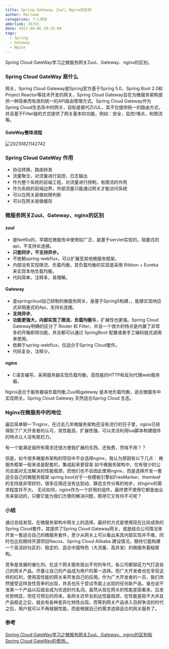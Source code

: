 ```yaml
---
title: Spring Gateway、Zuul、Nginx的区别
author: Marlowe
categories: 个人项目
abbrlink: 35733
date: 2021-08-06 20:25:04
tags: 
  - Spring
  - Gateway
  - Nginx
---
```


Spring Cloud GateWay学习之微服务网关Zuul、Gateway、nginx的区别。

<!--more-->

### Spring Cloud GateWay 是什么

网关，Spring Cloud Gateway是Spring官方基于Spring 5.0，Spring Boot 2.0和Project Reactor等技术开发的网关，Spring Cloud Gateway旨在为微服务架构提供一种简单而有效的统一的API路由管理方式。Spring Cloud Gateway作为Spring Cloud生态系中的网关，目标是替代ZUUL，其不仅提供统一的路由方式，并且基于Filter链的方式提供了网关基本的功能，例如：安全，监控/埋点，和限流等。

#### GateWay整体流程

![20210821142742](https://marlowe.oss-cn-beijing.aliyuncs.com/img/20210821142742.png)

### Spring Cloud GateWay 作用

* 协议转换，路由转发
* 流量聚合，对流量进行监控，日志输出
* 作为整个系统的前端工程，对流量进行控制，有限流的作用
* 作为系统的前端边界，外部流量只能通过网关才能访问系统
* 可以在网关层做权限判断
* 可以在网关层做缓存

### 微服务网关Zuul、Gateway、nginx的区别

#### zuul

* 是Netflix的，早期在微服务中使用较广泛，是基于servlet实现的，阻塞式的api，不支持长连接。
* **只能同步，不支持异步。**
* 不依赖spring-webflux，可以扩展至其他微服务框架。
* 内部没有实现限流、负载均衡，其负载均衡的实现是采用 Ribbon  + Eureka 来实现本地负载均衡。
* 代码简单，注释多，易理解。

#### Gateway

* 是springcloud自己研制的微服务网关，是基于Spring5构建，，能够实现响应式非阻塞式的Api，支持长连接。
* **支持异步**。
* **功能更强大，内部实现了限流、负载均衡**等，扩展性也更强。Spring Cloud Gateway明确的区分了 Router 和 Filter，并且一个很大的特点是内置了非常多的开箱即用功能，并且都可以通过 SpringBoot 配置或者手工编码链式调用来使用。
* 依赖于spring-webflux，仅适合于Spring Cloud套件。
* 代码复杂，注释少。

#### nginx

* C语言编写，采用服务器实现负载均衡，高性能的HTTP和反向代理web服务器。

Nginx适合于服务器端负载均衡,Zuul和gateway 是本地负载均衡，适合微服务中实现网关。Spring Cloud Gateway 天然适合Spring Cloud 生态。

### Nginx在微服务中的地位

最后简单聊一下nginx，在过去几年微服务架构还没有流行的日子里，nginx已经得到了广大开发者的认可，其性能高、扩展性强、可以灵活利用lua脚本构建插件的特点让人没有抵抗力。

有一个能满足我所有需求还很方便我扩展的东西，还免费，凭啥不用？？

但是，如今很多微服务架构的项目中不会选择nginx，我认为原因有以下几点：
微服务框架一般来说是配套的，集成起来更容易
如今微服务架构中，仅有很少的公司会面对无法解决的性能瓶颈，而他们也不会因此使用nginx，而是选择开发一套适合自己的微服务框架
spring boot对于一些模板引擎如FreeMarker、themleaf的支持是非常好的，很多应用还没有达到动、静态文件分离的地步，对nginx的需求程度并不大。
无论如何，nginx作为一个好用的组件，最终使不使用它都是由业务来驱动的，只要它能为我们方便的解决问题，那用它又有何不可呢？

### 小结

通过总结发现，在微服务架构中网关上的选择，最好的方式是使用现在比较成熟的Spring Cloud套件，其提供了Spring Cloud Gateway网关，或是结合公司情况来开发一套适合自己的微服务套件，至少从网关上可以看出来其内部实现并不难，同时也比较期待开源项目Nacos、Spring Cloud Alibaba 建设情况，期待它能构建一个高活跃社区的、稳定的、适合中国特色（大流量、高并发）的微服务基础架构。

竞争是发展的催化剂。在这个网关服务层出不穷的年代，各公司都铆足力气打造自己的网关产品，尽量让自己的产品成为用户的第一选择。而广大开发者也在享受这样的红利，使用高性能的网关来开发自己的应用。作为广大开发者的一员，我们欣然接受这样良性竞争的出现，并且也乐于尝试市面上出现的任何新产品，谁也说不准某一个产品以后就会成为优选的代名词。虽然从现在网关的性能差距看来，后发优势明显，但在可预见的将来，各网关迟早会到达性能瓶颈，在性能差距不大并且产品稳定之后，就会有各种差异化特性出现。而等到网关产品进入百舸争流的时代之后，用户就可以不再根据性能，而是根据自己的需求选择适合的网关服务了。


### 参考

[Spring Cloud GateWay学习之微服务网关Zuul、Gateway、nginx的区别和Spring Cloud GateWay的使用。](https://juejin.cn/post/6943147637491105806#heading-7)

